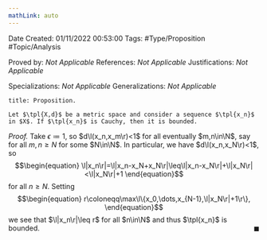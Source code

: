 ```yaml
---
mathLink: auto
---
```


<div class="topSpace"></div>

Date Created: 01/11/2022 00:53:00
Tags: #Type/Proposition #Topic/Analysis

Proved by: _Not Applicable_
References: _Not Applicable_
Justifications: _Not Applicable_

Specializations: _Not Applicable_
Generalizations: _Not Applicable_

``` ad-Proposition
title: Proposition.

Let $\tpl{X,d}$ be a metric space and consider a sequence $\tpl{x_n}$ in $X$. If $\tpl{x_n}$ is Cauchy, then it is bounded.

```

<i>Proof.</i> Take $\epsilon\coloneqq1$, so $d\l(x_n,x_m\r)<1$ for all eventually $m,n\in\N$, say for all $m,n\geq N$ for some $N\in\N$. In particular, we have $d\l(x_n,x_N\r)<1$, so
$$\begin{equation}
    \l|x_n\r|=\l|x_n-x_N+x_N\r|\leq\l|x_n-x_N\r|+\l|x_N\r|<\l|x_N\r|+1
\end{equation}$$
for all $n\geq N$. Setting
$$\begin{equation}
    r\coloneqq\max\l\{x_0,\dots,x_{N-1},\l|x_N\r|+1\r\},
\end{equation}$$
we see that $\l|x_n\r|\leq r$ for all $n\in\N$ and thus $\tpl{x_n}$ is bounded.<span style="float:right;">$\blacksquare$</span>
